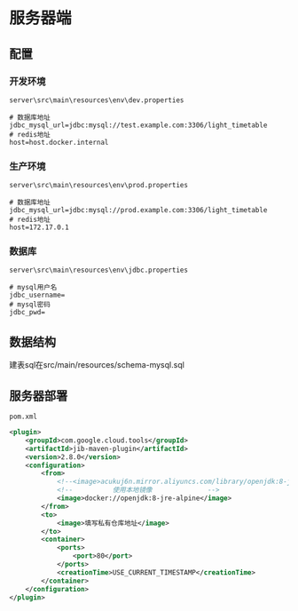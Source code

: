 # 服务器端

## 配置
### 开发环境
`server\src\main\resources\env\dev.properties`
```
# 数据库地址
jdbc_mysql_url=jdbc:mysql://test.example.com:3306/light_timetable
# redis地址
host=host.docker.internal
```
### 生产环境
`server\src\main\resources\env\prod.properties`
```
# 数据库地址
jdbc_mysql_url=jdbc:mysql://prod.example.com:3306/light_timetable
# redis地址
host=172.17.0.1
```
### 数据库
`server\src\main\resources\env\jdbc.properties`
```
# mysql用户名
jdbc_username=
# mysql密码
jdbc_pwd=
```

## 数据结构
建表sql在src/main/resources/schema-mysql.sql

## 服务器部署
`pom.xml`
```xml
<plugin>
    <groupId>com.google.cloud.tools</groupId>
    <artifactId>jib-maven-plugin</artifactId>
    <version>2.8.0</version>
    <configuration>
        <from>
            <!--<image>acukuj6n.mirror.aliyuncs.com/library/openjdk:8-jre-alpine</image>-->
            <!--          使用本地镜像              -->
            <image>docker://openjdk:8-jre-alpine</image>
        </from>
        <to>
            <image>填写私有仓库地址</image>
        </to>
        <container>
            <ports>
                <port>80</port>
            </ports>
            <creationTime>USE_CURRENT_TIMESTAMP</creationTime>
        </container>
    </configuration>
</plugin>
```
